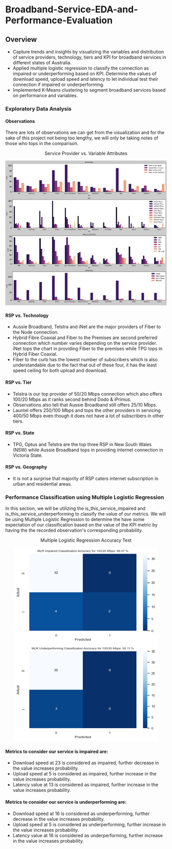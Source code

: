 # Broadband-Service-EDA-and-Performance-Evaluation

## Overview
- Capture trends and insights by visualizing the variables and distribution of service providers, technology, tiers and KPI for broadband services in different states of Australia.
- Applied multiple logistic regression to classify the connection as impaired or underperforming based on KPI. Determine the values of download speed, upload speed and latency to let individual test their connection if impaired or underperforming.
- Implemented K-Means clustering to segment broadband services based on performance and variables.

### Exploratory Data Analysis
#### Observations
There are lots of observations we can get from the visualization and for the sake of this project not being too lengthy, we will only be taking notes of those who tops in the comparison.
<p align="center">
Service Provider vs. Variable Attributes
</p>
<p align="center">
<img src="https://github.com/JSBJarv/Broadband-Service-EDA-and-Performance-Evaluation/blob/main/MBA%20Data%20Analysis.png" width="600" height="450">
</p>

#### RSP vs. Technology
- Aussie Broadband, Telstra and iNet are the major providers of Fiber to the Node connection.
- Hybrid Fibre Coaxial and Fiber to the Premises are second preferred connection which number varies depending on the service provider. iNet tops the chart in providing Fiber to the premises while TPG tops in Hybrid Fiber Coaxial.
- Fiber to the curb has the lowest number of subscribers which is also understandable due to the fact that out of these four, it has the least speed ceiling for both upload and download.

#### RSP vs. Tier
- Telstra is our top provider of 50/20 Mbps connection which also offers 100/20 Mbps as it ranks second behind Dodo & iPrimus.
- Observations also tell that Aussie Broadband still offers 25/10 Mbps.
- Launtel offers 250/100 Mbps and tops the other providers in servicing 400/50 Mbps even though it does not have a lot of subscribers in other tiers.

#### RSP vs. State
- TPG, Optus and Telstra are the top three RSP in New South Wales (NSW) while Aussie Broadband tops in providing internet connection in Victoria State.

#### RSP vs. Geography
- It is not a surprise that majority of RSP caters internet subscription in urban and residential areas.


### Performance Classification using Multiple Logistic Regression
In this section, we will be utilizing the is_this_service_impaired and is_this_service_underperforming to classify the value of our metrics. We will be using Multiple Logistic Regression to determine the have some expectation of our classification based on the value of the KPI metric by having the the recorded observation's corresponding probability.
<p align="center">
Multiple Logistic Regression Accuracy Test
</p>
<p align="center">
<img src="https://github.com/JSBJarv/Broadband-Service-EDA-and-Performance-Evaluation/blob/main/MBA%20Impaired%20Accuracy.png" width="450" height="300"> 
<img src="https://github.com/JSBJarv/Broadband-Service-EDA-and-Performance-Evaluation/blob/main/MBA%20Underperform%20Accuracy.png" width="450" height="300">
</p>

#### Metrics to consider our service is impaired are:
- Download speed at 23 is considered as impaired, further decrease in the value increases probability.
- Upload speed at 5 is considered as impaired, further increase in the value increases probability.
- Latency value at 13 is considered as impaired, further increase in the value increases probability.

#### Metrics to consider our service is underperforming are:
- Download speed at 16 is considered as underperforming, further decrease in the value increases probability.
- Upload speed at 5 is considered as underperforming, further increase in the value increases probability.
- Latency value at 16 is considered as underperforming, further increase in the value increases probability.
